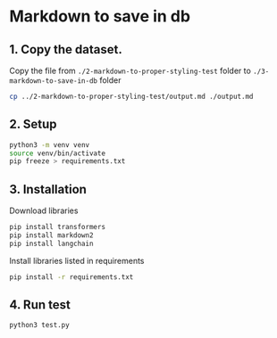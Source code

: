 # Markdown to save in db

## 1. Copy the dataset.

Copy the file from `./2-markdown-to-proper-styling-test` folder to `./3-markdown-to-save-in-db` folder

```bash
cp ../2-markdown-to-proper-styling-test/output.md ./output.md
```

## 2. Setup

```bash
python3 -m venv venv
source venv/bin/activate
pip freeze > requirements.txt
```

## 3. Installation

Download libraries

```bash
pip install transformers
pip install markdown2
pip install langchain
```

Install libraries listed in requirements

```bash
pip install -r requirements.txt
```

## 4. Run test

```bash
python3 test.py
```
